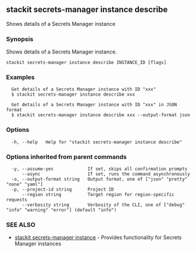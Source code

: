 ## stackit secrets-manager instance describe

Shows details of a Secrets Manager instance

### Synopsis

Shows details of a Secrets Manager instance.

```
stackit secrets-manager instance describe INSTANCE_ID [flags]
```

### Examples

```
  Get details of a Secrets Manager instance with ID "xxx"
  $ stackit secrets-manager instance describe xxx

  Get details of a Secrets Manager instance with ID "xxx" in JSON format
  $ stackit secrets-manager instance describe xxx --output-format json
```

### Options

```
  -h, --help   Help for "stackit secrets-manager instance describe"
```

### Options inherited from parent commands

```
  -y, --assume-yes             If set, skips all confirmation prompts
      --async                  If set, runs the command asynchronously
  -o, --output-format string   Output format, one of ["json" "pretty" "none" "yaml"]
  -p, --project-id string      Project ID
      --region string          Target region for region-specific requests
      --verbosity string       Verbosity of the CLI, one of ["debug" "info" "warning" "error"] (default "info")
```

### SEE ALSO

* [stackit secrets-manager instance](./stackit_secrets-manager_instance.md)	 - Provides functionality for Secrets Manager instances

